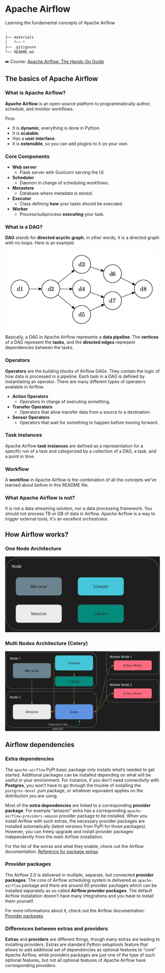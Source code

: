 # Apache Airflow

Learning the fundamental concepts of Apache Airflow

    .
    ├── materials
    │   └── *
    ├── .gitignore
    └── README.md

➡️ Course: [Apache Airflow: The Hands-On Guide](https://www.udemy.com/course/the-ultimate-hands-on-course-to-master-apache-airflow/)

## The basics of Apache Airflow

### What is Apache Airflow?
**Apache Airflow** is an open-source platform to programmatically author, schedule, and monitor workflows.

Pros:

- It is **dynamic**, everything is done in Python.
- It is **scalable**.
- Has a **user interface**.
- It is **extensible**, so you can add plugins to it on your own.

### Core Components
- **Web server** 
    - Flask server with Gunicorn serving the UI.
- **Scheduler**
    - Daemon in charge of scheduling workflows.
- **Metastore**
    - Database where metadata is stored.
- **Executor**
    - Class defining **how** your tasks should be executed.
- **Worker**
    - Process/subprocess **executing** your task.

### What is a DAG?

**DAG** stands for **directed acyclic graph**, in other words, it is a directed graph with no loops. Here is an example:

![Directed Acyclic Graph](./assets/DAG.png)

Basically, a DAG in Apache Airflow represents a **data pipeline**. The **vertices** of a DAG represent the **tasks**, and the **directed edges** represent dependencies between the tasks.

### Operators

**Operators** are the building blocks of Airflow DAGs. They contain the logic of how data is processed in a pipeline. Each task in a DAG is defined by instantiating an operator. There are many different types of operators available in Airflow.

- **Action Operators**
    - Operators in charge of executing something.
- **Transfer Operators**
    - Operators that allow transfer data from a source to a destination.
- **Sensor Operators**
    - Operators that wait for something to happen before moving forward.

### Task instances

Apache Airflow **task instances** are defined as a representation for a specific run of a task and categorized by a collection of a DAG, a task, and a point in time.

### Workflow

A **workflow** in Apache Airflow is the combination of all the concepts we've learned about before in this README file.

### What Apache Airflow is not?

It is not a data streaming solution, nor a data processing framework. You should not process TB or GB of data in Airflow. Apache Airflow is a way to trigger external tools; it's an excellent orchestrator.

## How Airflow works?

### One Node Architecture

![One Node Architecture](./assets/One%20Node%20Architecture.png)

### Multi Nodes Architecture (Celery)

![Multi Nodes Architecture (Celery)](./assets/Multi%20Nodes%20Architecture%20(Celery).png)

## Airflow dependencies

### Extra dependencies

The ```apache-airflow``` PyPI basic package only installs what’s needed to get started. Additional packages can be installed depending on what will be useful in your environment. For instance, if you don’t need connectivity with **Postgres**, you won’t have to go through the trouble of installing the ```postgres-devel``` yum package, or whatever equivalent applies on the distribution you are using.

Most of the **extra dependencies** are linked to a corresponding **provider package**. For example “amazon” extra has a corresponding ```apache-airflow-providers-amazon``` provider package to be installed. When you install Airflow with such extras, the necessary provider packages are installed automatically (latest versions from PyPI for those packages). However, you can freely upgrade and install provider packages independently from the main Airflow installation.

For the list of the extras and what they enable, check out the Airflow documentation: [Reference for package extras](https://airflow.apache.org/docs/apache-airflow/stable/extra-packages-ref.html)

### Provider packages

The Airflow 2.0 is delivered in multiple, separate, but connected **provider packages**. The core of Airflow scheduling system is delivered as ```apache-airflow``` package and there are around 60 provider packages which can be installed separately as so called **Airflow provider packages**. The default Airflow installation doesn’t have many integrations and you have to install them yourself.

For more informations about it, check out the Airflow documentation: [Provider packages](https://airflow.apache.org/docs/apache-airflow-providers/index.html)

### Differences between extras and providers

**Extras** and **providers** are different things, though many extras are leading to installing providers. Extras are standard Python setuptools feature that allows to add additional set of dependencies as optional features to “core” Apache Airflow, while providers packages are just one of the type of such optional features, but not all optional features of Apache Airflow have corresponding providers.